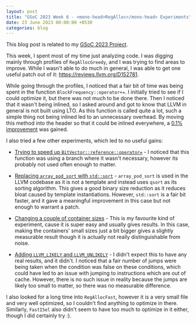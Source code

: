 ```yaml
---
layout: post
title: "GSoC 2023 Week 6 - <mono-head>RegAlloc</mono-head> Experiments"
date: 23 June 2023 00:00:00 +0530
categories: blog
---
```


This blog post is related to my
<a href="https://summerofcode.withgoogle.com/programs/2023/projects/JdqGUwNq">GSoC
2023 Project</a>.

This week, I spent most of my time just analyzing code. I was digging mainly through profiles of
`RegAllocGreedy`, and I was trying to find areas to improve. While I wasn't able to do much in general, I
was able to get one useful patch out of it:
<a href="https://reviews.llvm.org/D152781">https://reviews.llvm.org/D152781</a>.

While going through the profiles, I noticed that a fair bit of time was being spent in the function
`BlockFrequency::operator+=`. I initially tried to see if I could optimize it, but there was not much to be
done there. Then I noticed that it wasn't being inlined, so I asked around and got to know that LLVM in general is not
built using LTO. As this function is called quite a lot, such a simple thing not being inlined led to an
unnecessary overhead. By moving this method into the header so that it could be inlined everywhere, a
<a href="https://llvm-compile-time-tracker.com/compare.php?from=6ee594be53e7efaa12086ad20f0d0268092a4c73&to=6ac6cd99e211fae5ae5de41ad608604aa22f1882&stat=instructions%3Au">0.1% improvement</a>
was gained.

I also tried a few other experiments, which led to no useful gains:

- <a href="https://github.com/llvm/llvm-project/commit/7b84d0b58d8b67fdc46c0aebede53ab010ce6be7">Trying to speed up
  `BitVector::reference::operator=`</a> - I noticed that this function was using a branch where it
  wasn't necessary, however its probably not used often enough to matter.

- <a href="https://github.com/llvm/llvm-project/commit/2855324dbf886bd67502c59af1bd2edc4d1079c8">Replacing
  `array_pod_sort` with `std::sort`</a> - `array_pod_sort` is used in the LLVM
  codebase as it is not a template and instead uses `qsort` as its sorting algorithm. This gives a good
  binary size reduction as it reduces bloat caused by template instantiations. However, `std::sort` is
  a fair bit faster, and it gave a meaningful improvement in this case but not enough to warrant a patch.

- <a href="https://github.com/llvm/llvm-project/commit/89e8e31e38c3b767b237accecad58f148ca007a1">Changing a couple
  of container sizes</a> - This is my favourite kind of experiment, cause it is super easy and usually gives
  results. In this case, making the containers' small sizes just a bit bigger gives a slightly measurable result
  though it is actually not really distinguishable from noise.

- <a href="https://github.com/llvm/llvm-project/commit/63f623f6a735f41186db1adcc94a695b5ab33bae">Adding
  `LLVM_LIKELY` and `LLVM_UNLIKELY`</a> - I didn't expect this to have any real results, and
  it didn't. I noticed that a fair number of jumps were being taken when the condition was false on these
  conditions, which could have led to an issue with jumping to instructions which are out of cache. However, there
  is no such issue in reality because the jumps are likely too small to matter, so there was no measurable
  difference.

I also looked for a long time into `RegAllocFast`, however it is a very small file and very well optimized,
so I couldn't find anything to optimize in there. Similarly, `FastISel` also didn't seem to have too much
to optimize in it either, though I did certainly try :).
